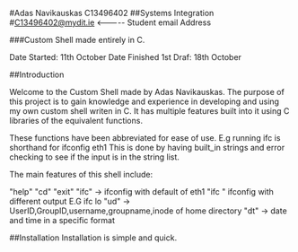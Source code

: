 #Adas Navikauskas C13496402
##Systems Integration
#C13496402@mydit.ie <----- Student email Address

###Custom Shell made entirely in C.

Date Started: 11th October
Date Finished 1st Draf: 18th October

##Introduction

Welcome to the Custom Shell made by Adas Navikauskas.
The purpose of this project is to gain knowledge and experience
in developing and using my own custom shell writen in C.
It has multiple features built into it using C libraries of the
equivalent functions.

These functions have been abbreviated for ease of use.
E.g running ifc is shorthand for ifconfig eth1
This is done by having built_in strings and error checking
to see if the input is in the string list.

The main features of this shell include:

"help"
"cd"
"exit"
"ifc" -> ifconfig with default of eth1
"ifc <argument>" ifconfig with different output
        E.G ifc lo
"ud" -> UserID,GroupID,username,groupname,inode of home directory
"dt" -> date and time in a specific format

##Installation
Installation is simple and quick.
